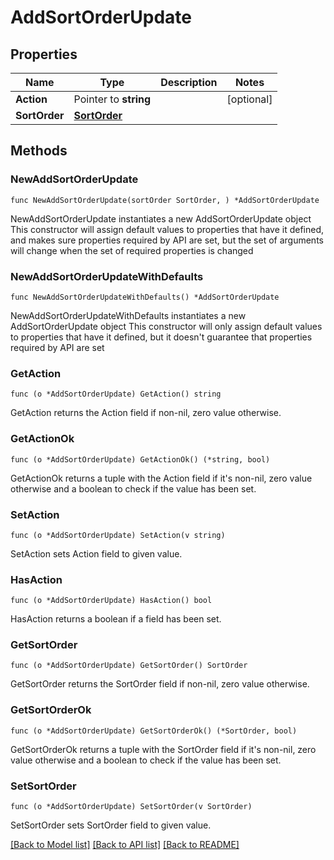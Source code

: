 # AddSortOrderUpdate

## Properties

Name | Type | Description | Notes
------------ | ------------- | ------------- | -------------
**Action** | Pointer to **string** |  | [optional] 
**SortOrder** | [**SortOrder**](SortOrder.md) |  | 

## Methods

### NewAddSortOrderUpdate

`func NewAddSortOrderUpdate(sortOrder SortOrder, ) *AddSortOrderUpdate`

NewAddSortOrderUpdate instantiates a new AddSortOrderUpdate object
This constructor will assign default values to properties that have it defined,
and makes sure properties required by API are set, but the set of arguments
will change when the set of required properties is changed

### NewAddSortOrderUpdateWithDefaults

`func NewAddSortOrderUpdateWithDefaults() *AddSortOrderUpdate`

NewAddSortOrderUpdateWithDefaults instantiates a new AddSortOrderUpdate object
This constructor will only assign default values to properties that have it defined,
but it doesn't guarantee that properties required by API are set

### GetAction

`func (o *AddSortOrderUpdate) GetAction() string`

GetAction returns the Action field if non-nil, zero value otherwise.

### GetActionOk

`func (o *AddSortOrderUpdate) GetActionOk() (*string, bool)`

GetActionOk returns a tuple with the Action field if it's non-nil, zero value otherwise
and a boolean to check if the value has been set.

### SetAction

`func (o *AddSortOrderUpdate) SetAction(v string)`

SetAction sets Action field to given value.

### HasAction

`func (o *AddSortOrderUpdate) HasAction() bool`

HasAction returns a boolean if a field has been set.

### GetSortOrder

`func (o *AddSortOrderUpdate) GetSortOrder() SortOrder`

GetSortOrder returns the SortOrder field if non-nil, zero value otherwise.

### GetSortOrderOk

`func (o *AddSortOrderUpdate) GetSortOrderOk() (*SortOrder, bool)`

GetSortOrderOk returns a tuple with the SortOrder field if it's non-nil, zero value otherwise
and a boolean to check if the value has been set.

### SetSortOrder

`func (o *AddSortOrderUpdate) SetSortOrder(v SortOrder)`

SetSortOrder sets SortOrder field to given value.



[[Back to Model list]](../README.md#documentation-for-models) [[Back to API list]](../README.md#documentation-for-api-endpoints) [[Back to README]](../README.md)


